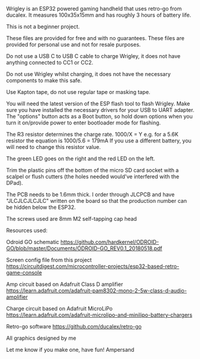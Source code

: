 Wrigley is an ESP32 powered gaming handheld that uses retro-go from ducalex.
It measures 100x35x15mm and has roughly 3 hours of battery life.

This is not a beginner project.

These files are provided for free and with no guarantees.
These files are provided for personal use and not for resale purposes.

Do not use a USB C to USB C cable to charge Wrigley, it does not have anything connected to CC1 or CC2.

Do not use Wrigley whilst charging, it does not have the necessary components to make this safe.

Use Kapton tape, do not use regular tape or masking tape.

You will need the latest version of the ESP flash tool to flash Wrigley. Make sure you have installed the necessary drivers for your USB to UART adapter. The "options" button acts as a Boot button, so hold down options when you turn it on/provide power to enter bootloader mode for flashing.

The R3 resistor determines the charge rate. 1000/X = Y
e.g. for a 5.6K resistor the equation is 1000/5.6 = 179mA
If you use a different battery, you will need to change this resistor value.

The green LED goes on the right and the red LED on the left.

Trim the plastic pins off the bottom of the micro SD card socket with a scalpel or flush cutters (the holes needed would've interfered with the DPad).

The PCB needs to be 1.6mm thick. I order through JLCPCB and have "JLCJLCJLCJLC" written on the board so that the production number can be hidden below the ESP32.

The screws used are 8mm M2 self-tapping cap head



Resources used:

Odroid GO schematic
https://github.com/hardkernel/ODROID-GO/blob/master/Documents/ODROID-GO_REV0.1_20180518.pdf

Screen config file from this project
https://circuitdigest.com/microcontroller-projects/esp32-based-retro-game-console

Amp circuit based on Adafruit Class D amplifier
https://learn.adafruit.com/adafruit-pam8302-mono-2-5w-class-d-audio-amplifier

Charge circuit based on Adafruit MicroLiPo
https://learn.adafruit.com/adafruit-microlipo-and-minilipo-battery-chargers

Retro-go software
https://github.com/ducalex/retro-go

All graphics designed by me


Let me know if you make one, have fun!
Ampersand
